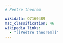 ```yaml
---
# Peetre theorem

wikidata: Q7160489
msc_classification: 46
wikipedia_links:
  - "[[Peetre theorem]]"
---
```

